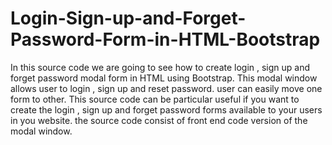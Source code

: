 # Login-Sign-up-and-Forget-Password-Form-in-HTML-Bootstrap
In this source code we are going to see how to create login , sign up and forget password modal form in HTML using Bootstrap. This modal window allows user to login , sign up and reset password. user can easily move one form to other. This source code can be particular useful if you want to create the login , sign up and forget password forms available to your users in you website. the source code consist of front end code version of the modal window.
